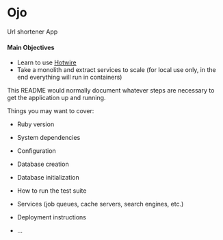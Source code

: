# Ojo
Url shortener App

#### Main Objectives
* Learn to use [Hotwire](https://hotwired.dev/)
* Take a monolith and extract services to scale (for local use only, in the end everything will run in containers)

This README would normally document whatever steps are necessary to get the
application up and running.

Things you may want to cover:

* Ruby version

* System dependencies

* Configuration

* Database creation

* Database initialization

* How to run the test suite

* Services (job queues, cache servers, search engines, etc.)

* Deployment instructions

* ...
